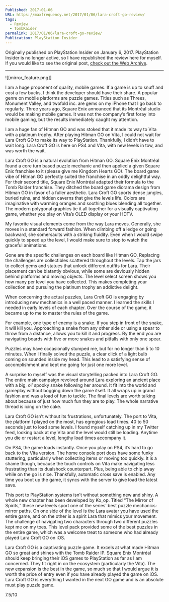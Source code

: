 ```yaml
---
Published: 2017-01-06
URL: https://maxfrequency.net/2017/01/06/lara-croft-go-review/
tags:
  - Review
  - TombRaider
permalink: 2017/01/06/lara-croft-go-review/
Publication: PlayStation Insider
---
```

Originally published on PlayStation Insider on January 6, 2017. PlayStation Insider is no longer active, so I have republished the review here for myself. If you would like to see the original post, [check out the Web Archive](http://web.archive.org/web/20170202141925/http://playstationinsider.com/2017/01/lara-croft-go-review/).

---

![[mirror_feature.png]]

I am a huge proponent of quality, mobile games. If a game is up to snuff and cost a few bucks, I think the developer should have their share. A popular genre on mobile platforms are puzzle games. Titles such as Threes, Monument Valley, and twofold inc. are gems on my iPhone that I go back to regularly. Three years ago, Square Enix announced that its Montréal studio would be making mobile games. It was not the company’s first foray into mobile gaming, but the results immediately caught my attention. 

I am a huge fan of Hitman GO and was stoked that it made its way to Vita with a platinum trophy. After playing Hitman GO on Vita, I could not wait for Lara Croft GO to make its way to PlayStation. Thankfully, I didn’t have to wait long. Lara Croft GO is here on PS4 and Vita, with new levels in tow, and was worth the wait.

Lara Croft GO is a natural evolution from Hitman GO. Square Enix Montréal found a core turn based puzzle mechanic and then applied a given Square Enix franchise to it (please give me Kingdom Hearts GO). The board game vibe of Hitman GO perfectly suited the franchise in an oddly delightful way. For their second title, Square Enix Montréal adapted their formula to the Tomb Raider franchise. They ditched the board game diorama design from Hitman GO in favor of a fuller aesthetic. Lara Croft GO sports dense jungles, buried ruins, and hidden caverns that give the levels life. Colors are imaginative with warming oranges and soothing blues blending all together. The modern polygonal graphics tie it all together for a visually captivating game, whether you play on Vita’s OLED display or your HDTV.

My favorite visual elements come from the way Lara moves. Generally, she moves in a standard forward fashion. When climbing off a ledge or going backward, she somersaults with a striking fluidity. Even when I would swipe quickly to speed up the level, I would make sure to stop to watch the graceful animations.

Gone are the specific challenges on each board like Hitman GO. Replacing the challenges are collectibles scattered throughout the levels. Tap the jars to collect gems and statues that unlock different outfits for Lara. Their placement can be blatantly obvious, while some are deviously hidden behind platforms and moving objects. The level select screen shows you how many per level you have collected. This makes completing your collection and pursuing the platinum trophy an addictive delight.

When concerning the actual puzzles, Lara Croft GO is engaging by introducing new mechanics in a well paced manner. I learned the skills I needed in early levels of each chapter. Over the course of the game, it became up to me to master the rules of the game. 

For example, one type of enemy is a snake. If you step in front of the snake, it will kill you. Approaching a snake from any other side or using a spear to throw from a distance, allows you to kill it and progress. By the end you are navigating boards with five or more snakes and pitfalls with only one spear. 

Puzzles may have occasionally stumped me, but for no longer than 5 to 10 minutes. When I finally solved the puzzle, a clear click of a light bulb coming on sounded inside my head. This lead to a satisfying sense of accomplishment and kept me going for just one more level.

A surprise to myself was the visual storytelling packed into Lara Croft GO. The entire main campaign revolved around Lara exploring an ancient place with a big, ol’ spooky snake following her around. It fit into the world and gameplay without bogging down the game itself. It all wraps up in grand fashion and was a load of fun to tackle. The final levels are worth talking about because of just how much fun they are to play. The whole narrative thread is icing on the cake.

Lara Croft GO isn’t without its frustrations, unfortunately. The port to Vita, the platform I played on the most, has egregious load times. 40 to 50 seconds just to load some levels. I found myself catching up in my Twitter feed, looking back at my Vita and the level would still be loading. Anytime you die or restart a level, lengthy load times accompany it.

On PS4, the game loads instantly. Once you play on PS4, it’s hard to go back to the Vita version. The home console port does have some funky stuttering, particularly when collecting items or moving too quickly. It is a shame though, because the touch controls on Vita make navigating less frustrating than its dualshock counterpart. Plus, being able to chip away while on the go is nice. Thankfully, automatic cross save is enabled. Any time you boot up the game, it syncs with the server to give load the latest save.

This port to PlayStation systems isn’t without something new and shiny. A whole new chapter has been developed by Ko_op. Titled “The Mirror of Spirits,” these new levels sport one of the series’ best puzzle mechanics: mirror paths. On one side of the level is the Lara avatar you have used the entire game, and on the other is a spirit Lara that mimics your movement. The challenge of navigating two characters through two different puzzles kept me on my toes. This level pack provided some of the best puzzles in the entire game, which was a welcome treat to someone who had already played Lara Croft GO on iOS.

Lara Croft GO is a captivating puzzle game. It excels at what made Hitman GO so great and shines with the Tomb Raider IP. Square Enix Montréal should keep bringing their iOS games to PlayStation as far as I am concerned. They fit right in on the ecosystem (particularly the Vita). The new expansion is the best in the game, so much so that I would argue it is worth the price of entry even if you have already played the game on iOS. Lara Croft GO is everything I wanted in the next GO game and is an absolute must play puzzle game.

7.5/10